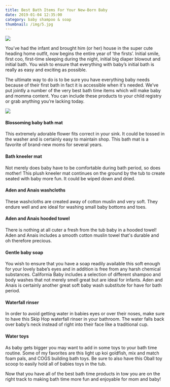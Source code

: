 ```yaml
---
title: Best Bath Items For Your New-Born Baby
date: 2019-01-04 12:35:00
category: baby shampoo & soap
thumbnail: /img/5.jpg
---
```


![](/img/4.jpg)

You’ve had the infant and brought him (or her) house in the super cute heading home outfit, now begins the entire year of ‘the firsts’. Initial smile, first coo, first-time sleeping during the night, initial big diaper blowout and initial bath. You wish to ensure that everything with baby’s initial bath is really as easy and exciting as possible.

The ultimate way to do is to be sure you have everything baby needs because of their first bath in fact it is accessible when it's needed. We’ve put jointly a number of the very best bath time items which will make baby and momma content. You can include these products to your child registry or grab anything you’re lacking today.

<!-- more -->

![](/img/5.jpg)

#### Blossoming baby bath mat

This extremely adorable flower fits correct in your sink. It could be tossed in the washer and is certainly easy to maintain shop. This bath mat is a favorite of brand-new moms for several years.

#### Bath kneeler mat

Not merely does baby have to be comfortable during bath period, so does mother! This plush kneeler mat continues on the ground by the tub to create seated with baby more fun. It could be wiped down and dried.

#### Aden and Anais washcloths

These washcloths are created away of cotton muslin and very soft. They endure well and are ideal for washing small baby bottoms and toes.

#### Aden and Anais hooded towel

There is nothing at all cuter a fresh from the tub baby in a hooded towel! Aden and Anais includes a smooth cotton muslin towel that's durable and oh therefore precious.

#### Gentle baby soap

You wish to ensure that you have a soap readily available this soft enough for your lovely babe’s eyes and in addition is free from any harsh chemical substances. California Baby includes a selection of different shampoo and body washes that not merely smell great but are ideal for infants. Aden and Anais is certainly another great soft baby wash substitute for have for bath period.

#### Waterfall rinser

In order to avoid getting water in babies eyes or over their noses, make sure to have this Skip Hop waterfall rinser in your bathroom. The water falls back over baby’s neck instead of right into their face like a traditional cup.

#### Water toys

As baby gets bigger you may want to add in some toys to your bath time routine. Some of my favorites are this light up koi goldfish, mix and match foam pals, and COGS building bath toys. Be sure to also have this Oball toy scoop to easily hold all of babies toys in the tub.

Now that you have all of the best bath time products in tow you are on the right track to making bath time more fun and enjoyable for mom and baby!